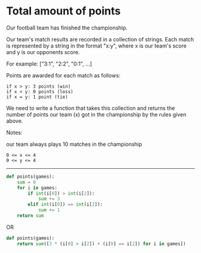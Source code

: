 # Total amount of points

Our football team has finished the championship.

Our team's match results are recorded in a collection of strings. Each match is represented by a string in the format "x:y", where x is our team's score and y is our opponents score.

For example: ["3:1", "2:2", "0:1", ...]

Points are awarded for each match as follows:

```
if x > y: 3 points (win)
if x < y: 0 points (loss)
if x = y: 1 point (tie)
```
We need to write a function that takes this collection and returns the number of points our team (x) got in the championship by the rules given above.

Notes:

our team always plays 10 matches in the championship
```
0 <= x <= 4
0 <= y <= 4
```

---

```py
def points(games):
    sum = 0
    for i in games:
        if int(i[0]) > int(i[2]):
            sum += 3
        elif int(i[0]) == int(i[2]):
            sum += 1
    return sum
```

OR

```py
def points(games):
	return sum([3 * (i[0] > i[2]) + (i[0] == i[2]) for i in games])
```
